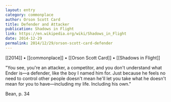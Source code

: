 ```yaml
---
layout: entry
category: commonplace
author: Orson Scott Card
title: Defender and Attacker
publication: Shadows in Flight
link: https://en.wikipedia.org/wiki/Shadows_in_Flight
date: 2014-12-29
permalink: 2014/12/29/orson-scott-card-defender
---
```


[[2014]] • [[commonplace]] • [[Orson Scott Card]] • [[Shadows in Flight]]

"You see, you're an attacker, a competitor, and you don't understand what Ender is—a defender, like the boy I named him for. Just because he feels no need to control other people doesn't mean he'll let you take what he doesn't mean for you to have—including my life. Including his own."

Bean, p. 34

